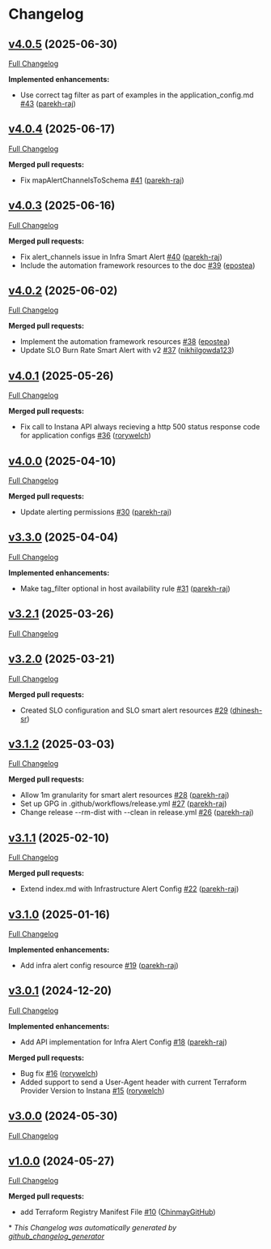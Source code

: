 # Changelog

## [v4.0.5](https://github.com/instana/terraform-provider-instana/tree/v4.0.5) (2025-06-30)

[Full Changelog](https://github.com/instana/terraform-provider-instana/compare/v4.0.4...v4.0.5)

**Implemented enhancements:**

- Use correct tag filter as part of examples in the application\_config.md [\#43](https://github.com/instana/terraform-provider-instana/pull/43) ([parekh-raj](https://github.com/parekh-raj))

## [v4.0.4](https://github.com/instana/terraform-provider-instana/tree/v4.0.4) (2025-06-17)

[Full Changelog](https://github.com/instana/terraform-provider-instana/compare/v4.0.3...v4.0.4)

**Merged pull requests:**

- Fix mapAlertChannelsToSchema [\#41](https://github.com/instana/terraform-provider-instana/pull/41) ([parekh-raj](https://github.com/parekh-raj))

## [v4.0.3](https://github.com/instana/terraform-provider-instana/tree/v4.0.3) (2025-06-16)

[Full Changelog](https://github.com/instana/terraform-provider-instana/compare/v4.0.2...v4.0.3)

**Merged pull requests:**

- Fix alert\_channels issue in Infra Smart Alert [\#40](https://github.com/instana/terraform-provider-instana/pull/40) ([parekh-raj](https://github.com/parekh-raj))
- Include the automation framework resources to the doc [\#39](https://github.com/instana/terraform-provider-instana/pull/39) ([epostea](https://github.com/epostea))

## [v4.0.2](https://github.com/instana/terraform-provider-instana/tree/v4.0.2) (2025-06-02)

[Full Changelog](https://github.com/instana/terraform-provider-instana/compare/v4.0.1...v4.0.2)

**Merged pull requests:**

- Implement the automation framework resources [\#38](https://github.com/instana/terraform-provider-instana/pull/38) ([epostea](https://github.com/epostea))
- Update SLO Burn Rate Smart Alert with v2 [\#37](https://github.com/instana/terraform-provider-instana/pull/37) ([nikhilgowda123](https://github.com/nikhilgowda123))

## [v4.0.1](https://github.com/instana/terraform-provider-instana/tree/v4.0.1) (2025-05-26)

[Full Changelog](https://github.com/instana/terraform-provider-instana/compare/v4.0.0...v4.0.1)

**Merged pull requests:**

- Fix call to Instana API always recieving a http 500 status response code for application configs [\#36](https://github.com/instana/terraform-provider-instana/pull/36) ([rorywelch](https://github.com/rorywelch))

## [v4.0.0](https://github.com/instana/terraform-provider-instana/tree/v4.0.0) (2025-04-10)

[Full Changelog](https://github.com/instana/terraform-provider-instana/compare/v3.3.0...v4.0.0)

**Merged pull requests:**

- Update alerting permissions [\#30](https://github.com/instana/terraform-provider-instana/pull/30) ([parekh-raj](https://github.com/parekh-raj))

## [v3.3.0](https://github.com/instana/terraform-provider-instana/tree/v3.3.0) (2025-04-04)

[Full Changelog](https://github.com/instana/terraform-provider-instana/compare/v3.2.1...v3.3.0)

**Implemented enhancements:**

- Make tag\_filter optional in host availability rule [\#31](https://github.com/instana/terraform-provider-instana/pull/31) ([parekh-raj](https://github.com/parekh-raj))

## [v3.2.1](https://github.com/instana/terraform-provider-instana/tree/v3.2.1) (2025-03-26)

[Full Changelog](https://github.com/instana/terraform-provider-instana/compare/v3.2.0...v3.2.1)

## [v3.2.0](https://github.com/instana/terraform-provider-instana/tree/v3.2.0) (2025-03-21)

[Full Changelog](https://github.com/instana/terraform-provider-instana/compare/v3.1.2...v3.2.0)

**Merged pull requests:**

- Created SLO configuration and SLO smart alert resources [\#29](https://github.com/instana/terraform-provider-instana/pull/29) ([dhinesh-sr](https://github.com/dhinesh-sr))

## [v3.1.2](https://github.com/instana/terraform-provider-instana/tree/v3.1.2) (2025-03-03)

[Full Changelog](https://github.com/instana/terraform-provider-instana/compare/v3.1.1...v3.1.2)

**Merged pull requests:**

- Allow 1m granularity for smart alert resources [\#28](https://github.com/instana/terraform-provider-instana/pull/28) ([parekh-raj](https://github.com/parekh-raj))
- Set up GPG in .github/workflows/release.yml [\#27](https://github.com/instana/terraform-provider-instana/pull/27) ([parekh-raj](https://github.com/parekh-raj))
- Change release --rm-dist with --clean in release.yml [\#26](https://github.com/instana/terraform-provider-instana/pull/26) ([parekh-raj](https://github.com/parekh-raj))

## [v3.1.1](https://github.com/instana/terraform-provider-instana/tree/v3.1.1) (2025-02-10)

[Full Changelog](https://github.com/instana/terraform-provider-instana/compare/v3.1.0...v3.1.1)

**Merged pull requests:**

- Extend index.md with Infrastructure Alert Config [\#22](https://github.com/instana/terraform-provider-instana/pull/22) ([parekh-raj](https://github.com/parekh-raj))

## [v3.1.0](https://github.com/instana/terraform-provider-instana/tree/v3.1.0) (2025-01-16)

[Full Changelog](https://github.com/instana/terraform-provider-instana/compare/v3.0.1...v3.1.0)

**Implemented enhancements:**

- Add infra alert config resource [\#19](https://github.com/instana/terraform-provider-instana/pull/19) ([parekh-raj](https://github.com/parekh-raj))

## [v3.0.1](https://github.com/instana/terraform-provider-instana/tree/v3.0.1) (2024-12-20)

[Full Changelog](https://github.com/instana/terraform-provider-instana/compare/v3.0.0...v3.0.1)

**Implemented enhancements:**

- Add API implementation for Infra Alert Config [\#18](https://github.com/instana/terraform-provider-instana/pull/18) ([parekh-raj](https://github.com/parekh-raj))

**Merged pull requests:**

- Bug fix [\#16](https://github.com/instana/terraform-provider-instana/pull/16) ([rorywelch](https://github.com/rorywelch))
- Added support to send a User-Agent header with current Terraform Provider Version to Instana  [\#15](https://github.com/instana/terraform-provider-instana/pull/15) ([rorywelch](https://github.com/rorywelch))

## [v3.0.0](https://github.com/instana/terraform-provider-instana/tree/v3.0.0) (2024-05-30)

[Full Changelog](https://github.com/instana/terraform-provider-instana/compare/v1.0.0...v3.0.0)

## [v1.0.0](https://github.com/instana/terraform-provider-instana/tree/v1.0.0) (2024-05-27)

[Full Changelog](https://github.com/instana/terraform-provider-instana/compare/627e6874cfda8cf8e5d5793f016aaf60b5285e6f...v1.0.0)

**Merged pull requests:**

- add Terraform Registry Manifest File [\#10](https://github.com/instana/terraform-provider-instana/pull/10) ([ChinmayGitHub](https://github.com/ChinmayGitHub))



\* *This Changelog was automatically generated by [github_changelog_generator](https://github.com/github-changelog-generator/github-changelog-generator)*
